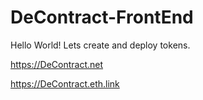 # DeContract-FrontEnd

Hello World! Lets create and deploy tokens.

https://DeContract.net

https://DeContract.eth.link
